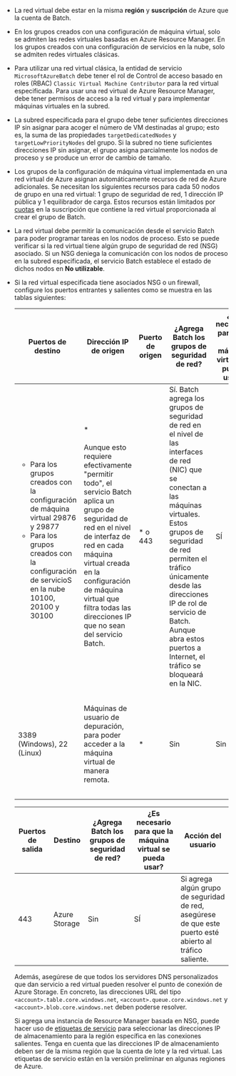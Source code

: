 - La red virtual debe estar en la misma **región** y **suscripción** de Azure que la cuenta de Batch.

- En los grupos creados con una configuración de máquina virtual, solo se admiten las redes virtuales basadas en Azure Resource Manager. En los grupos creados con una configuración de servicios en la nube, solo se admiten redes virtuales clásicas.
  
- Para utilizar una red virtual clásica, la entidad de servicio `MicrosoftAzureBatch` debe tener el rol de Control de acceso basado en roles (RBAC) `Classic Virtual Machine Contributor` para la red virtual especificada. Para usar una red virtual de Azure Resource Manager, debe tener permisos de acceso a la red virtual y para implementar máquinas virtuales en la subred.

- La subred especificada para el grupo debe tener suficientes direcciones IP sin asignar para acoger el número de VM destinadas al grupo; esto es, la suma de las propiedades `targetDedicatedNodes` y `targetLowPriorityNodes` del grupo. Si la subred no tiene suficientes direcciones IP sin asignar, el grupo asigna parcialmente los nodos de proceso y se produce un error de cambio de tamaño. 

- Los grupos de la configuración de máquina virtual implementada en una red virtual de Azure asignan automáticamente recursos de red de Azure adicionales. Se necesitan los siguientes recursos para cada 50 nodos de grupo en una red virtual: 1 grupo de seguridad de red, 1 dirección IP pública y 1 equilibrador de carga. Estos recursos están limitados por [cuotas](../articles/batch/batch-quota-limit.md) en la suscripción que contiene la red virtual proporcionada al crear el grupo de Batch.

- La red virtual debe permitir la comunicación desde el servicio Batch para poder programar tareas en los nodos de proceso. Esto se puede verificar si la red virtual tiene algún grupo de seguridad de red (NSG) asociado. Si un NSG deniega la comunicación con los nodos de proceso en la subred especificada, el servicio Batch establece el estado de dichos nodos en **No utilizable**. 

- Si la red virtual especificada tiene asociados NSG o un firewall, configure los puertos entrantes y salientes como se muestra en las tablas siguientes:


  |    Puertos de destino    |    Dirección IP de origen      |   Puerto de origen    |    ¿Agrega Batch los grupos de seguridad de red?    |    ¿Es necesario para que la máquina virtual se pueda usar?    |    Acción del usuario   |
  |---------------------------|---------------------------|----------------------------|----------------------------|-------------------------------------|-----------------------|
  |   <ul><li>Para los grupos creados con la configuración de máquina virtual 29876 y 29877</li><li>Para los grupos creados con la configuración de servicioS en la nube 10100, 20100 y 30100</li></ul>        |    * <br /><br />Aunque esto requiere efectivamente "permitir todo", el servicio Batch aplica un grupo de seguridad de red en el nivel de interfaz de red en cada máquina virtual creada en la configuración de máquina virtual que filtra todas las direcciones IP que no sean del servicio Batch. | * o 443 |    Sí. Batch agrega los grupos de seguridad de red en el nivel de las interfaces de red (NIC) que se conectan a las máquinas virtuales. Estos grupos de seguridad de red permiten el tráfico únicamente desde las direcciones IP de rol de servicio de Batch. Aunque abra estos puertos a Internet, el tráfico se bloqueará en la NIC. |    SÍ  |  No es necesario especificar un grupo de seguridad de red, ya que Batch solo permite direcciones IP de Batch. <br /><br /> Sin embargo, si lo hace, asegúrese de que estos puertos estén abiertos al tráfico entrante.|
  |    3389 (Windows), 22 (Linux)               |    Máquinas de usuario de depuración, para poder acceder a la máquina virtual de manera remota.    |   *  | Sin                                     |    Sin                     |    Agregue grupos de seguridad de red si desea permitir el acceso remoto (RDP o SSH) a la máquina virtual.   |                                


  |    Puertos de salida    |    Destino    |    ¿Agrega Batch los grupos de seguridad de red?    |    ¿Es necesario para que la máquina virtual se pueda usar?    |    Acción del usuario    |
  |------------------------|-------------------|----------------------------|-------------------------------------|------------------------|
  |    443    |    Azure Storage    |    Sin     |    SÍ    |    Si agrega algún grupo de seguridad de red, asegúrese de que este puerto esté abierto al tráfico saliente.    |

   Además, asegúrese de que todos los servidores DNS personalizados que dan servicio a red virtual pueden resolver el punto de conexión de Azure Storage. En concreto, las direcciones URL del tipo `<account>.table.core.windows.net`, `<account>.queue.core.windows.net` y `<account>.blob.core.windows.net` deben poderse resolver. 

   Si agrega una instancia de Resource Manager basada en NSG, puede hacer uso de [etiquetas de servicio](../articles/virtual-network/security-overview.md#service-tags) para seleccionar las direcciones IP de almacenamiento para la región específica en las conexiones salientes. Tenga en cuenta que las direcciones IP de almacenamiento deben ser de la misma región que la cuenta de lote y la red virtual. Las etiquetas de servicio están en la versión preliminar en algunas regiones de Azure.